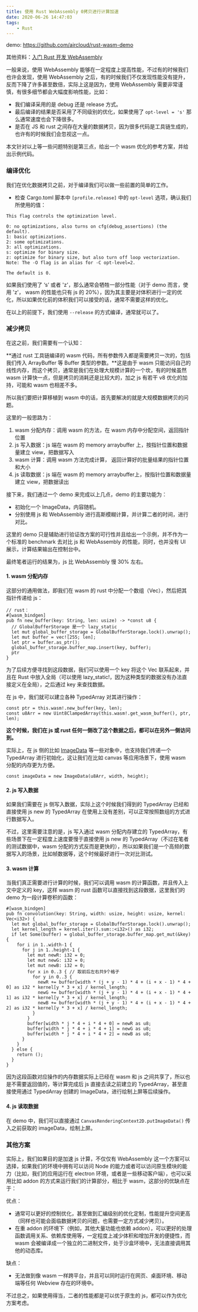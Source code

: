 ```yaml
---
title: 使用 Rust WebAssembly 0拷贝进行计算加速
date: 2020-06-26 14:47:03
tags:
    - Rust
---
```


demo: https://github.com/aircloud/rust-wasm-demo  

其他资料：[入门 Rust 开发 WebAssembly](https://zhuanlan.zhihu.com/p/104299612)

一般来说，使用 WebAssembly 能够在一定程度上提高性能，不过有的时候我们也许会发现，使用 WebAssembly 之后，有的时候我们不仅发现性能没有提升，反而下降了许多甚至数倍，实际上这是因为，使用 WebAssembly 需要非常谨慎，有很多细节都会大幅度影响性能，比如：

* 我们编译采用的是 debug 还是 release 方式。
* 最后编译的结果是否采用了不同级别的优化，如果使用了 `opt-level = 's'` 那么通常速度也会下降很多。
* 是否在 JS 和 rust 之间存在大量的数据拷贝，因为很多代码是工具链生成的，也许有的时候我们会忽视这一点。

本文针对以上等一些问题特别是第三点，给出一个 wasm 优化的参考方案，并给出示例代码。

### 编译优化

我们在优化数据拷贝之前，对于编译我们可以做一些前置的简单的工作。

* 检查 Cargo.toml 脚本中 `[profile.release]` 中的 `opt-level` 选项，确认我们所使用的值：

```
This flag controls the optimization level.

0: no optimizations, also turns on cfg(debug_assertions) (the default).
1: basic optimizations.
2: some optimizations.
3: all optimizations.
s: optimize for binary size.
z: optimize for binary size, but also turn off loop vectorization.
Note: The -O flag is an alias for -C opt-level=2.

The default is 0.
```

如果我们使用了 ‘s’ 或者 'z'，那么通常会牺牲一部分性能（对于 demo 而言，使用 'z'， wasm 的性能也只有 js 的 20%），因为其主要是对体积进行一定的优化，所以如果优化前的体积我们可以接受的话，通常不需要这样的优化。

在以上的前提下，我们使用 `--release` 的方式编译，通常就可以了。

### 减少拷贝

在这之前，我们需要有一个认知：

**通过 rust 工具链编译的 wasm 代码，所有参数传入都是需要拷贝一次的，包括我们传入 ArrayBuffer 等 Buffer 类型的参数。**这是由于 wasm 只能访问自己的线性内存，而这个拷贝，通常是我们在处理大规模计算的一个坎，有的时候虽然 wasm 计算快一点，但是拷贝的消耗还是比较大的，加之 js 有若干 v8 优化的加持，可能和 wasm 也相差不多。

所以我们要把计算移植到 wasm 中的话，首先要解决的就是大规模数据拷贝的问题。

这里的一般思路为：

1. wasm 分配内存：调用 wasm 的方法，在 wasm 内存中分配空间，返回指针位置
2. js 写入数据：js 端在 wasm 的 memory arraybuffer 上，按指针位置和数据量建立 view，把数据写入
3. wasm 计算：调用 wasm 方法完成计算， 返回计算好的批量结果的指针位置和大小
4. js 读取数据：js 端在 wasm 的 memory arraybuffer上，按指针位置和数据量建立 view，把数据读出

接下来，我们通过一个 demo 来完成以上几点，demo 的主要功能为：

* 初始化一个 ImageData，内容随机。
* 分别使用 js 和 WebAssembly 进行高斯模糊计算，并计算二者的时间，进行对比。

这里的 demo 只是辅助进行验证改方案的可行性并且给出一个示例，并不作为一个标准的 benchmark 去对比 js 和 WebAssembly 的性能，同时，也并没有 UI 展示，计算结果输出在控制台中。

最终笔者运行的结果为，js 比 WebAssembly 慢 30% 左右。

#### 1. wasm 分配内存

这部分的通用做法，即我们在 wasm 的 rust 中分配一个数组（Vec），然后把其指针传递给 js：

```
// rust：
#[wasm_bindgen]
pub fn new_buffer(key: String, len: usize) -> *const u8 {
  // GlobalBufferStorage 是一个 lazy_static
  let mut global_buffer_storage = GlobalBufferStorage.lock().unwrap();
  let mut buffer = vec![255; len];
  let ptr = buffer.as_ptr();
  global_buffer_storage.buffer_map.insert(key, buffer);
  ptr
}
```

为了后续方便寻找到这段数据，我们可以使用一个 key 将这个 Vec 联系起来，并且在 Rust 中放入全局（可以使用 lazy_static!，因为这种类型的数据没有办法直接定义在全局），之后通过 key 来查找数据。

在 js 中，我们就可以建立各种 TypedArray 对其进行操作：

```
const ptr = this.wasm!.new_buffer(key, len);
const u8Arr = new Uint8ClampedArray(this.wasm!.get_wasm_buffer(), ptr, len);
```

**这个时候，我们在 js 或 rust 任何一侧改了这个数据之后，都可以在另外一侧访问到。**

实际上，在 js 侧的比如 [ImageData](https://developer.mozilla.org/en-US/docs/Web/API/ImageData/ImageData) 等一些对象中，也支持我们传递一个 TypedArray 进行初始化，这让我们在比如 canvas 等应用场景下，使用 wasm 分配的内存更为方便。

```
const imageData = new ImageData(u8Arr, width, height);
```

#### 2. js 写入数据

如果我们需要在 js 侧写入数据，实际上这个时候我们得到的 TypedArray 已经和直接使用 js new 的 TypedArray 在使用上没有差别，可以正常按照数组的方式进行数据写入。

不过，这里需要注意的是，js 写入通过 wasm 分配内存建立的 TypedArray，有些场景下在一定程度上速度要慢于直接使用 js new 的 TypedArray（不过在笔者的测试数据中，wasm 分配的方式反而是更快的），所以如果我们是一个高频的数据写入的场景，比如帧数据等，这个时候最好进行一次对比测试。


#### 3. wasm 计算

当我们真正需要进行计算的时候，我们可以调用 wasm 的计算函数，并且传入上文中定义的 key，这样 wasm 的 rust 函数可以直接找到这段数据，这里我们的 demo 为一段计算卷积的函数：

```
#[wasm_bindgen]
pub fn convolution(key: String, width: usize, height: usize, kernel: Vec<i32>) {
  let mut global_buffer_storage = GlobalBufferStorage.lock().unwrap();
  let kernel_length = kernel.iter().sum::<i32>() as i32;
  if let Some(buffer) = global_buffer_storage.buffer_map.get_mut(&key) {
    for i in 1..width-1 {
      for j in 1..height-1 {
        let mut newR: i32 = 0;
        let mut newG: i32 = 0;
        let mut newB: i32 = 0;
        for x in 0..3 { // 取前后左右共9个格子
          for y in 0..3 {
            newR += buffer[width * (j + y - 1) * 4 + (i + x - 1) * 4 + 0] as i32 * kernel[y * 3 + x] / kernel_length;
            newG += buffer[width * (j + y - 1) * 4 + (i + x - 1) * 4 + 1] as i32 * kernel[y * 3 + x] / kernel_length;
            newB += buffer[width * (j + y - 1) * 4 + (i + x - 1) * 4 + 2] as i32 * kernel[y * 3 + x] / kernel_length;
          }
        }
        buffer[width * j * 4 + i * 4 + 0] = newR as u8;
        buffer[width * j * 4 + i * 4 + 1] = newG as u8;
        buffer[width * j * 4 + i * 4 + 2] = newB as u8;
      }
    }
  } else {
    return ();
  }
}
```

因为这段函数对应操作的内存数据实际上已经在 wasm 和 js 之间共享了，所以也是不需要返回值的，等计算完成后 js 直接去读之前建立的 TypedArray，甚至直接使用通过 TypedArray 创建的 ImageData，进行绘制上屏等后续操作。

#### 4. js 读取数据

在 demo 中，我们可以直接通过 `CanvasRenderingContext2D.putImageData()` 传入之前获取的 imageData，绘制上屏。

### 其他方案

实际上，我们如果目的是加速 js 计算，不仅仅有 WebAssembly 这一个方案可以选择，如果我们的环境中拥有可以访问 Node 的能力或者可以访问原生模块的能力（比如，我们的应用运行在 electron 环境，或者是一些移动客户端），也可以采用比如 addon 的方式来运行我们的计算部分，相比于 wasm，这部分的优缺点在于：

优点：

* 通常可以更好的控制优化，甚至做到汇编级别的优化定制，性能提升空间更高（同样也可能会面临数据拷贝的问题，也需要一定方式减少拷贝）。
* 在重 addon 的环境下（例如，其他大量功能也依赖 addon），可以更好的处理函数调用关系、依赖库使用等，一定程度上减少体积和增加开发的便捷性，而 wasm 会被编译成一个独立的二进制文件，处于沙盒环境中，无法直接调用其他的动态库。

缺点：

* 无法做到像 wasm 一样跨平台，并且可以同时运行在网页、桌面环境、移动端等任何 Webview 存在的环境中。

不过总之，如果使用得当，二者的性能都是可以优于原生的 js，都可以作为优化方案考虑。
